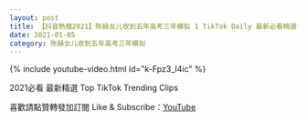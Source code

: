 ```yaml
---
layout: post
title: 【抖音熱搜2021】陈赫女儿收到五年高考三年模拟 1 TikTok Daily 最新必看精選合集2021 01 05
date: 2021-01-05
category: 陈赫女儿收到五年高考三年模拟
---
```


{% include youtube-video.html id="k-Fpz3_I4ic" %}

2021必看 最新精選 Top TikTok Trending Clips

喜歡請點贊轉發加訂閱 Like & Subscribe：[YouTube](https://www.youtube.com/channel/UCAoR7VcanIPd04uEq_GIylA/videos)

